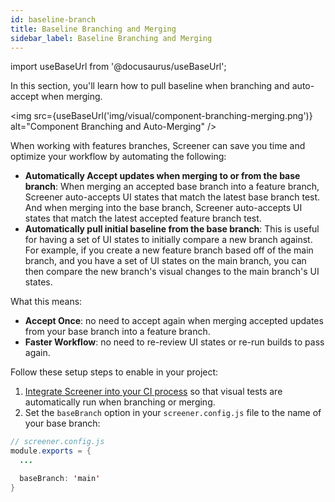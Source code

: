 ```yaml
---
id: baseline-branch
title: Baseline Branching and Merging
sidebar_label: Baseline Branching and Merging
---
```


import useBaseUrl from '@docusaurus/useBaseUrl';

In this section, you'll learn how to pull baseline when branching and auto-accept when merging.

<img src={useBaseUrl('img/visual/component-branching-merging.png')} alt="Component Branching and Auto-Merging" />

When working with features branches, Screener can save you time and optimize your workflow by automating the following:

* **Automatically Accept updates when merging to or from the base branch**: When merging an accepted base branch into a feature branch, Screener auto-accepts UI states that match the latest base branch test. And when merging into the base branch, Screener auto-accepts UI states that match the latest accepted feature branch test.
* **Automatically pull initial baseline from the base branch**: This is useful for having a set of UI states to initially compare a new branch against. For example, if you create a new feature branch based off of the main branch, and you have a set of UI states on the main branch, you can then compare the new branch's visual changes to the main branch's UI states.

What this means:

* **Accept Once**: no need to accept again when merging accepted updates from your base branch into a feature branch.
* **Faster Workflow**: no need to re-review UI states or re-run builds to pass again.

Follow these setup steps to enable in your project:

1. [Integrate Screener into your CI process](/visual/component-testing/integrations/continuous-integration) so that visual tests are automatically run when branching or merging.
2. Set the `baseBranch` option in your `screener.config.js` file to the name of your base branch:
  ```java
  // screener.config.js
  module.exports = {
    ...

    baseBranch: 'main'
  }
  ```
